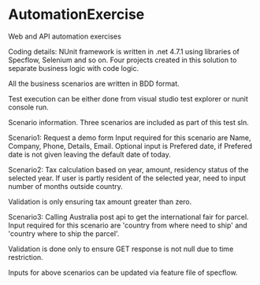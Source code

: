 # AutomationExercise
Web and API automation exercises

Coding details:
NUnit framework is written in .net 4.7.1 using libraries of Specflow, Selenium and so on.
Four projects created in this solution to separate business logic with code logic.

All the business scenarios are written in BDD format.

Test execution can be either done from visual studio test explorer or nunit console run.

Scenario information.
Three scenarios are included as part of this test sln.

Scenario1: Request a demo form
Input required for this scenario are
Name, Company, Phone, Details, Email. 
Optional input is Prefered date, if Prefered date is not given leaving the default date of today.

Scenario2: Tax calculation based on year, amount, 
residency status of the selected year. 
If user is partly resident of the selected year, 
need to input number of months outside country.

Validation is only ensuring tax amount greater than zero.

Scenario3: Calling Australia post api to get the international fair for parcel.
Input required for this scenario are 'country from where need to ship' and 'country where to ship the parcel'.

Validation is done only to ensure GET response is not null due to time restriction.

Inputs for above scenarios can be updated via feature file of specflow.
